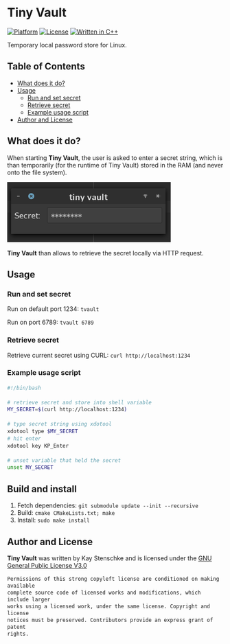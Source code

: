 Tiny Vault
==========

[![Platform](https://img.shields.io/badge/platform-linux-blue)](#)
[![License](https://img.shields.io/badge/License-GPL-3)](https://github.com/kstenschke/tiny-vault/blob/master/LICENSE)
[![Written in C++](https://img.shields.io/badge/written%20in-C++-blue)](#)  


Temporary local password store for Linux.  


## Table of Contents

* [What does it do?](#what-does-it-do)
* [Usage](#usage)
  + [Run and set secret](#run-and-set-secret)
  + [Retrieve secret](#retrieve-secret)
  + [Example usage script](#example-usage-script)
* [Author and License](#author-and-license)


## What does it do?

When starting **Tiny Vault**, the user is asked to enter a secret string, 
which is than temporarily (for the runtime of Tiny Vault) stored in the RAM 
(and never onto the file system).  

![Screenshot](/assets/screenshot.png) 

**Tiny Vault** than allows to retrieve the secret locally via HTTP request.  


## Usage

### Run and set secret

Run on default port 1234: ```tvault```  

Run on port 6789: ```tvault 6789```


### Retrieve secret

Retrieve current secret using CURL: ```curl http://localhost:1234```


### Example usage script

```sh
#!/bin/bash

# retrieve secret and store into shell variable
MY_SECRET=$(curl http://localhost:1234)

# type secret string using xdotool
xdotool type $MY_SECRET
# hit enter
xdotool key KP_Enter

# unset variable that held the secret
unset MY_SECRET
```  


## Build and install

1. Fetch dependencies: ```git submodule update --init --recursive```
2. Build: ```cmake CMakeLists.txt; make```
3. Install: ```sudo make install```
 

## Author and License

**Tiny Vault** was written by Kay Stenschke and is licensed under the 
[GNU General Public License V3.0](https://www.gnu.org/licenses/licenses.html#GPL)  

```
Permissions of this strong copyleft license are conditioned on making available 
complete source code of licensed works and modifications, which include larger 
works using a licensed work, under the same license. Copyright and license 
notices must be preserved. Contributors provide an express grant of patent 
rights.
```
